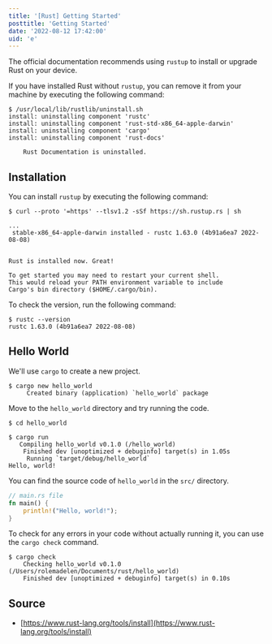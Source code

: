 ```yaml
---
title: '[Rust] Getting Started'
posttitle: 'Getting Started'
date: '2022-08-12 17:42:00'
uid: 'e'
---
```


The official documentation recommends using `rustup` to install or upgrade Rust on your device.

If you have installed Rust without `rustup`, you can remove it from your machine by executing the following command:

```shell
$ /usr/local/lib/rustlib/uninstall.sh
install: uninstalling component 'rustc'
install: uninstalling component 'rust-std-x86_64-apple-darwin'
install: uninstalling component 'cargo'
install: uninstalling component 'rust-docs'

    Rust Documentation is uninstalled.
```

## Installation

You can install `rustup` by executing the following command:

```shell
$ curl --proto '=https' --tlsv1.2 -sSf https://sh.rustup.rs | sh

...
 stable-x86_64-apple-darwin installed - rustc 1.63.0 (4b91a6ea7 2022-08-08)


Rust is installed now. Great!

To get started you may need to restart your current shell.
This would reload your PATH environment variable to include
Cargo's bin directory ($HOME/.cargo/bin).
```

To check the version, run the following command:

```shell
$ rustc --version
rustc 1.63.0 (4b91a6ea7 2022-08-08)
```

## Hello World

We'll use `cargo` to create a new project.

```shell
$ cargo new hello_world
     Created binary (application) `hello_world` package
```

Move to the `hello_world` directory and try running the code.

```shell
$ cd hello_world

$ cargo run 
   Compiling hello_world v0.1.0 (/hello_world)
    Finished dev [unoptimized + debuginfo] target(s) in 1.05s
     Running `target/debug/hello_world`
Hello, world!
```

You can find the source code of `hello_world` in the `src/` directory.

```rust
// main.rs file
fn main() {
    println!("Hello, world!");
}
```

To check for any errors in your code without actually running it, you can use the `cargo check` command.

```shell
$ cargo check 
    Checking hello_world v0.1.0 (/Users/rolemadelen/Documents/rust/hello_world)
    Finished dev [unoptimized + debuginfo] target(s) in 0.10s
```

## Source

- [https://www.rust-lang.org/tools/install](https://www.rust-lang.org/tools/install)
